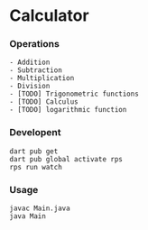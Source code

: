 # Calculator
### Operations
    - Addition
    - Subtraction
    - Multiplication
    - Division
    - [TODO] Trigonometric functions
    - [TODO] Calculus
    - [TODO] logarithmic function    

### Developent
    dart pub get
    dart pub global activate rps
    rps run watch
    
### Usage
    javac Main.java
    java Main
